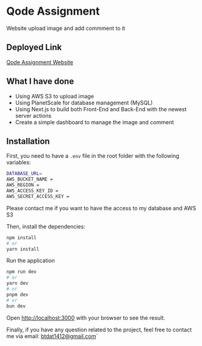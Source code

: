 # Qode Assignment

Website upload image and add commment to it

## Deployed Link

[Qode Assignment Website](qode-assignment-beta.vercel.app)

## What I have done

- Using AWS S3 to upload image
- Using PlanetScale for database management (MySQL)
- Using Next.js to build both Front-End and Back-End with the newest server actions
- Create a simple dashboard to manage the image and comment

## Installation

First, you need to have a `.env` file in the root folder with the following variables:

```bash
DATABASE_URL=
AWS_BUCKET_NAME =
AWS_REGION =
AWS_ACCESS_KEY_ID =
AWS_SECRET_ACCESS_KEY =
```

Please contact me if you want to have the access to my database and AWS S3

Then, install the dependencies:

```bash
npm install
# or
yarn install
```

Run the application

```bash
npm run dev
# or
yarn dev
# or
pnpm dev
# or
bun dev
```

Open [http://localhost:3000](http://localhost:3000) with your browser to see the result.

Finally, if you have any question related to the project, feel free to contact me via email: btdat1412@gmail.com`
